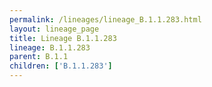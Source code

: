 ```yaml
---
permalink: /lineages/lineage_B.1.1.283.html
layout: lineage_page
title: Lineage B.1.1.283
lineage: B.1.1.283
parent: B.1.1
children: ['B.1.1.283']
---
```

